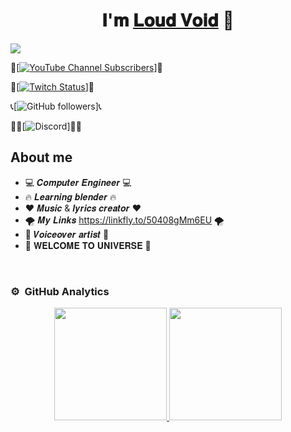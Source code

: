 <div align="center">
<h1 align="center">𝐈'𝐦 <a href="https://linkfly.to/50408gMm6EU">𝐋𝐨𝐮𝐝 𝐕𝐨𝐢𝐝</a> 🌙</h1>
</div>
<img src="https://i.imgur.com/8jKIBxR.gif" 1920x1080>

🥊[[![YouTube Channel Subscribers](https://img.shields.io/youtube/channel/subscribers/UCqriptXhuNjPPB_hJVHMr9w
)](https://www.youtube.com/channel/UCqriptXhuNjPPB_hJVHMr9w)]🥊

🔮[[![Twitch Status](https://img.shields.io/twitch/status/aristidevs?style=social)](https://www.twitch.tv/eltioboss_)]🔮

📞[![GitHub followers](https://img.shields.io/github/followers/LoudVoid1)]📞

🐱‍👤[![Discord](https://img.shields.io/discord/1128535974423572581)]🐱‍👤



## About me

- 💻 𝑪𝒐𝒎𝒑𝒖𝒕𝒆𝒓 𝑬𝒏𝒈𝒊𝒏𝒆𝒆𝒓 💻 
- 🔥 𝑳𝒆𝒂𝒓𝒏𝒊𝒏𝒈 𝒃𝒍𝒆𝒏𝒅𝒆𝒓 🔥
- ❤️ 𝑴𝒖𝒔𝒊𝒄 & 𝒍𝒚𝒓𝒊𝒄𝒔 𝒄𝒓𝒆𝒂𝒕𝒐𝒓 ❤️
- 🌪️ 𝑴𝒚 𝑳𝒊𝒏𝒌𝒔 https://linkfly.to/50408gMm6EU 🌪️
- 🌆 𝑽𝒐𝒊𝒄𝒆𝒐𝒗𝒆𝒓 𝒂𝒓𝒕𝒊𝒔𝒕 🌆
- 🌌 𝐖𝐄𝐋𝐂𝐎𝐌𝐄 𝐓𝐎 𝐔𝐍𝐈𝐕𝐄𝐑𝐒𝐄 🌌
<br>

### ⚙️ &nbsp;GitHub Analytics

<p align="center">
<a href="https://github.com/LoudVoid1">
  <img height="180em" src="https://github-readme-stats-eight-theta.vercel.app/api?username=LoudVoid1&show_icons=true&theme=algolia&include_all_commits=true&count_private=true"/>
  <img height="180em" src="https://github-readme-stats-eight-theta.vercel.app/api/top-langs/?username=LoudVoid1&layout=compact&langs_count=8&theme=algolia"/>
</a>
</p>
